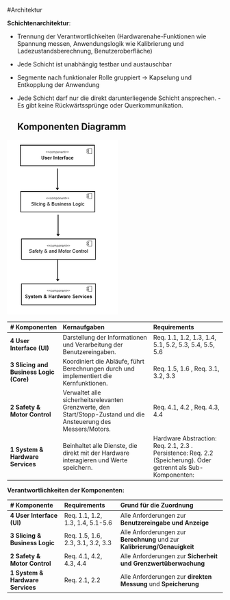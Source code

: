 #Architektur

**Schichtenarchitektur**:



- Trennung der Verantwortlichkeiten (Hardwarenahe-Funktionen wie Spannung messen, Anwendungslogik wie Kalibrierung und
  Ladezustandsberechnung, Benutzeroberfläche)
- Jede Schicht ist unabhängig testbar und austauschbar
- Segmente nach funktionaler Rolle gruppiert → Kapselung und Entkopplung der Anwendung
- Jede Schicht darf nur die direkt darunterliegende Schicht ansprechen.
  -Es gibt keine Rückwärtssprünge oder Querkommunikation.

  ## Komponenten Diagramm




![Komponenten Diagramm](referenziert/Komponentendiagramm.png)

|# Komponenten | Kernaufgaben | Requirements |
| :---------------------- | :--------------------------------------------------------------------------------------------------- | :------------------------------------------------------------------------------------------------------------------------------------------------------------------------------------------------------------- |
| **4 User Interface (UI)** | Darstellung der Informationen und Verarbeitung der Benutzereingaben. | Req. 1.1, 1.2, 1.3, 1.4, 5.1, 5.2, 5.3, 5.4, 5.5, 5.6 |
| **3 Slicing and Business Logic (Core)** | Koordiniert die Abläufe, führt Berechnungen durch und implementiert die Kernfunktionen. | Req. 1.5, 1.6 , Req. 3.1, 3.2, 3.3  |
| **2 Safety & Motor Control** | Verwaltet alle sicherheitsrelevanten Grenzwerte, den Start/Stopp-Zustand und die Ansteuerung des Messers/Motors. | Req. 4.1, 4.2 , Req. 4.3, 4.4  |
| **1 System & Hardware Services** | Beinhaltet alle Dienste, die direkt mit der Hardware interagieren und Werte speichern. | Hardware Abstraction: Req. 2.1, 2.3 . Persistence: Req. 2.2 (Speicherung). Oder getrennt als Sub-Komponenten: |



**Verantwortlichkeiten der Komponenten:**

| # Komponente | Requirements | Grund für die Zuordnung |
| :---------- | :----------- | :---------------------- |
| **4 User Interface (UI)** | Req. 1.1, 1.2, 1.3, 1.4, 5.1-5.6 | Alle Anforderungen zur **Benutzereingabe und Anzeige**  |
| **3 Slicing & Business Logic** | Req. 1.5, 1.6, 2.3, 3.1, 3.2, 3.3 | Alle Anforderungen zur **Berechnung** und zur **Kalibrierung/Genauigkeit**|
| **2 Safety & Motor Control** | Req. 4.1, 4.2, 4.3, 4.4 | Alle Anforderungen zur **Sicherheit und Grenzwertüberwachung** |
| **1 System & Hardware Services** | Req. 2.1, 2.2 | Alle Anforderungen zur **direkten Messung**  und **Speicherung**  |


